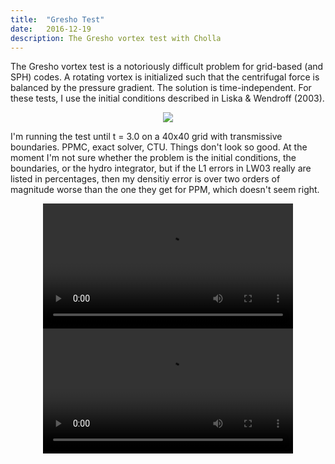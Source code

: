 ```yaml
---
title:  "Gresho Test"
date:   2016-12-19
description: The Gresho vortex test with Cholla
---
```


The Gresho vortex test is a notoriously difficult problem for grid-based (and SPH) 
codes. A rotating vortex is initialized such that the centrifugal force is balanced 
by the pressure gradient. The solution is time-independent. For these tests, I use
the initial conditions described in Liska & Wendroff (2003).

<div style="text-align: center">
<img src="{{ site.url }}assets/images/gresho_init.png">
</div>

I'm running the test until t = 3.0 on a 40x40 grid with transmissive boundaries. PPMC,
exact solver, CTU. Things don't look so good. At the moment I'm not sure whether the 
problem is the initial conditions, the boundaries, or the hydro integrator, but if the
L1 errors in LW03 really are listed in percentages, then my densitiy error is
over two orders of magnitude worse than the one they get for PPM, which doesn't seem
right.

<div style="text-align: center">
<video src="{{ site.url }}assets/movies/gresho_line.mov" width="400" height="200" controls preload></video>
<video src="{{ site.url }}assets/movies/gresho_image.mov" width="400" height="200" controls preload></video>
</div>
